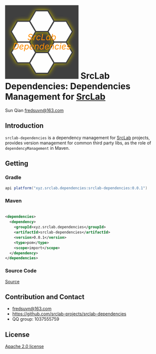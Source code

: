 # ![logo](logo.svg) SrcLab Dependencies: Dependencies Management for [SrcLab]

<span id="author" class="author">Sun Qian</span>
<span id="email" class="email"><fredsuvn@163.com></span>

## Introduction

`srclab-dependencies` is a dependency management for [SrcLab] projects, provides version management for common third
party libs, as the role of `dependencyManagement` in Maven.

## Getting

### Gradle

```groovy
api platform("xyz.srclab.dependencies:srclab-dependencies:0.0.1")
```

### Maven

```xml

<dependencies>
  <dependency>
    <groupId>xyz.srclab.dependencies</groupId>
    <artifactId>srclab-dependencies</artifactId>
    <version>0.0.1</version>
    <type>pom</type>
    <scope>import</scope>
  </dependency>
</dependencies>
```

### Source Code

[Source]

## Contribution and Contact

* fredsuvn@163.com
* https://github.com/srclab-projects/srclab-dependencies
* QQ group: 1037555759

## License

[Apache 2.0 license][license]

[SrcLab]: https://github.com/srclab-projects

[Source]: https://github.com/srclab-projects/srclab-dependencies

[license]: https://www.apache.org/licenses/LICENSE-2.0.html